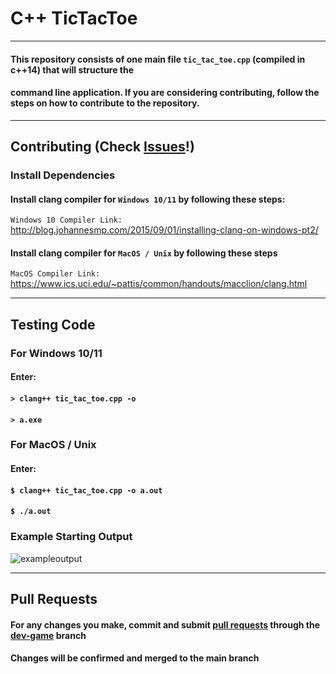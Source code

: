 # C++ TicTacToe 

- - - -
#### This repository consists of one main file `tic_tac_toe.cpp` (compiled in c++14) that will structure the 
#### command line application. If you are considering **contributing**, follow the steps on how to contribute to the repository. 

- - - -
## Contributing (Check [Issues](https://github.com/corey-new/tic-tac-toe-game/issues "Issues")!)
### Install Dependencies

#### Install clang compiler for `Windows 10/11` by following these steps: 
`Windows 10 Compiler Link:` http://blog.johannesmp.com/2015/09/01/installing-clang-on-windows-pt2/

#### Install clang compiler for `MacOS / Unix` by following these steps
`MacOS Compiler Link:` https://www.ics.uci.edu/~pattis/common/handouts/macclion/clang.html

- - - -
## Testing Code

### For **Windows 10/11**
#### Enter: 
#### `> clang++ tic_tac_toe.cpp -o`
#### `> a.exe`


### For **MacOS / Unix**
#### Enter:
#### `$ clang++ tic_tac_toe.cpp -o a.out`
#### `$ ./a.out`

### Example Starting Output

![exampleoutput](https://user-images.githubusercontent.com/66917209/165116489-f5f5db4f-dc69-4353-bdec-af68b20c9328.png)

- - - -
## Pull Requests

#### For any changes you make, commit and submit [pull requests](https://github.com/corey-new/tic-tac-toe-game/pulls "pull requests") through the [dev-game](https://github.com/corey-new/tic-tac-toe-game/tree/dev-game "dev-game") branch

#### Changes will be confirmed and merged to the main branch
